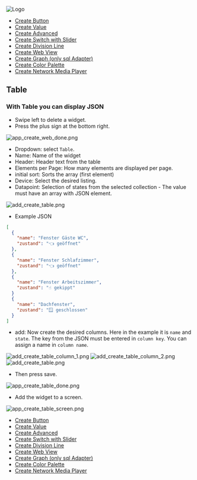 ![Logo](../../admin/hiob.png)

-   [Create Button](button.md)
-   [Create Value](value.md)
-   [Create Advanced](advanced.md)
-   [Create Switch with Slider](switch_w_slider.md)
-   [Create Division Line](division.md)
-   [Create Web View](webview.md)
-   [Create Graph (only sql Adapter)](graph.md)
-   [Create Color Palette](color.md)
-   [Create Network Media Player](media_player.md)

## Table

### With Table you can display JSON

- Swipe left to delete a widget.
- Press the plus sign at the bottom right.

![app_create_web_done.png](img/../../de/img/app_create_web_done.png)

- Dropdown: select `Table`.
- Name: Name of the widget
- Header: Header text from the table
- Elements per Page: How many elements are displayed per page.
- initial sort: Sorts the array (first element)
- Device: Select the desired listing.
- Datapoint: Selection of states from the selected collection - The value must have an array with JSON element.

![add_create_table.png](img/../../de/img/add_create_table.png)

- Example JSON
```json
[
  {
    "name": "Fenster Gäste WC",
    "zustand": "👈 geöffnet"
  },
  {
    "name": "Fenster Schlafzimmer",
    "zustand": "👈 geöffnet"
  },
  {
    "name": "Fenster Arbeitszimmer",
    "zustand": "☝️ gekippt"
  }
  {
    "name": "Dachfenster",
    "zustand": "🪟 geschlossen"
  }
]
```

- add: Now create the desired columns. Here in the example it is `name` and `state`. The key from the JSON must be entered in `column key`. You can assign a name in `column name`.

![add_create_table_column_1.png](img/../../de/img/add_create_table_column_1.png)
![add_create_table_column_2.png](img/../../de/img/add_create_table_column_2.png)
![add_create_table.png](img/../../de/img/add_create_table_column.png)

- Then press save.

![app_create_table_done.png](img/../../de/img/app_create_table_done.png)

- Add the widget to a screen.

![app_create_table_screen.png](img/../../de/img/add_create_table_screen.png)

-   [Create Button](button.md)
-   [Create Value](value.md)
-   [Create Advanced](advanced.md)
-   [Create Switch with Slider](switch_w_slider.md)
-   [Create Division Line](division.md)
-   [Create Web View](webview.md)
-   [Create Graph (only sql Adapter)](graph.md)
-   [Create Color Palette](color.md)
-   [Create Network Media Player](media_player.md)